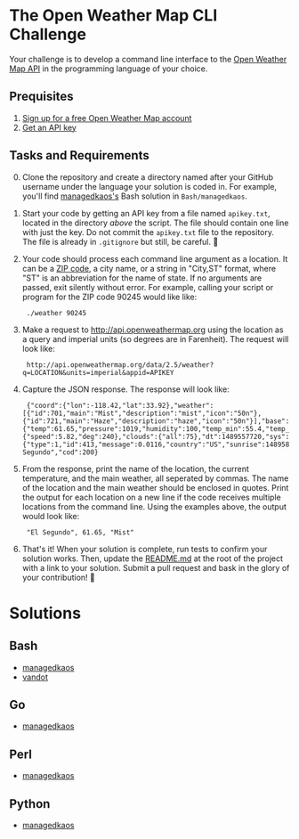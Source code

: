 # The Open Weather Map CLI Challenge
Your challenge is to develop a command line interface to the [Open Weather Map API](http://openweathermap.org/api) in the programming language of your choice.

## Prequisites
1. [Sign up for a free Open Weather Map account](https://home.openweathermap.org/users/sign_up)
2. [Get an API key](https://home.openweathermap.org/api_keys)

## Tasks and Requirements
0. Clone the repository and create a directory named after your GitHub username under the language your solution is coded in.  For example, you'll find [managedkaos's](https://github.com/managedkaos?tab=repositories) Bash solution in `Bash/managedkaos`.

1. Start your code by getting an API key from a file named `apikey.txt`, located in the directory *above* the script.  The file should contain one line with just the key.  Do not commit the `apikey.txt` file to the repository.  The file is already in `.gitignore` but still, be careful. :pray:

2. Your code should process each command line argument as a location.  It can be a [ZIP code](https://en.wikipedia.org/wiki/ZIP_Code), a city name, or a string in "City,ST" format, where "ST" is an abbreviation for the name of state.  If no arguments are passed, exit silently without error.  For example, calling your script or program for the ZIP code 90245 would like like:

        ./weather 90245
        
3. Make a request to http://api.openweathermap.org using the location as a query and imperial units (so degrees are in Farenheit). The request will look like:

        http://api.openweathermap.org/data/2.5/weather?q=LOCATION&units=imperial&appid=APIKEY

4. Capture the JSON response.  The response will look like:

        {"coord":{"lon":-118.42,"lat":33.92},"weather":[{"id":701,"main":"Mist","description":"mist","icon":"50n"},{"id":721,"main":"Haze","description":"haze","icon":"50n"}],"base":"stations","main":{"temp":61.65,"pressure":1019,"humidity":100,"temp_min":55.4,"temp_max":71.6},"visibility":11265,"wind":{"speed":5.82,"deg":240},"clouds":{"all":75},"dt":1489557720,"sys":{"type":1,"id":413,"message":0.0116,"country":"US","sunrise":1489586595,"sunset":1489629717},"id":5345860,"name":"El Segundo","cod":200}


5. From the response, print the name of the location, the current temperature, and the main weather, all seperated by commas. The name of the location and the main weather should be enclosed in quotes.  Print the output for each location on a new line if the code receives multiple locations from the command line.  Using the examples above, the output would look like:

        "El Segundo", 61.65, "Mist"
        
6. That's it!  When your solution is complete, run tests to confirm your solution works.  Then, update the [README.md](README.md) at the root of the project with a link to your solution.  Submit a pull request and bask in the glory of your contribution! :star2:

# Solutions

## Bash
- [managedkaos](Bash/managedkaos)
- [vandot](Bash/vandot)

## Go
- [managedkaos](Go/managedkaos)

## Perl
- [managedkaos](Perl/managedkaos)

## Python
- [managedkaos](Python/managedkaos)
